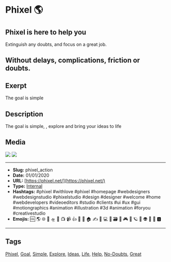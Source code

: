 # Phixel 🌎
## Phixel is here to help you
Extinguish any doubts, and focus on a great job.

Without delays, complications, friction or doubts.
------------
## Exerpt
The goal is simple
## Description
The goal is simple, , explore and bring your ideas to life
## Media
<img src="media/40963d44/development-loop.mp4">
<img src="media/e1dc8308/we-are-phixel-celcius-development.mp4">

------------
- **Slug:** phixel_action
- **Date:** 01/01/2020
- **URL:** [https://phixel.net/](https://phixel.net/)
- **Type:** [Internal](#internal)
- **Hashtags:** #phixel #withlove #phixel #homepage #webdesigners #webdesignstudio #phixelstudio #design #designer #welcome #home #webdevelopers #videoeditors #studio #clients #ui #ux #gui #motiongraphics #animation #illustration #3d #animation #foryou #creativestudio
- **Emojis:** 🆒 🌎 🌐 🎨 🛸 📼 📺 📹 👍 🔗 📝 🏠 ✍️ 👨 💻 👑 🗃 👾 🎮 📲 🪐 🌟 👽 🚀 🌌 🅸

------------
## Tags
[Phixel](#Phixel), [Goal](#Goal), [Simple](#Simple), [Explore](#Explore), [Ideas](#Ideas), [Life](#Life), [Help](#Help), [No-Doubts](#No-Doubts), [Great](#Great)
